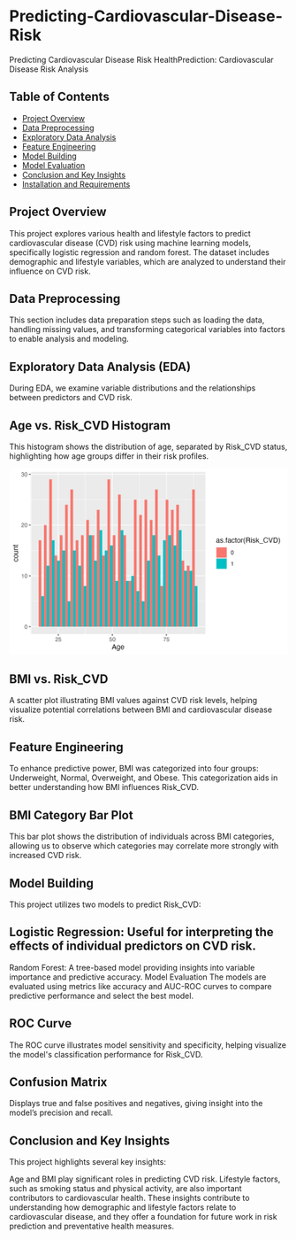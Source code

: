 # Predicting-Cardiovascular-Disease-Risk
Predicting Cardiovascular Disease Risk
HealthPrediction: Cardiovascular Disease Risk Analysis
<!-- Replace with a banner image link if available -->

## Table of Contents
- [ Project Overview](#overview)
- [Data Preprocessing](#data-preprocessing)
- [Exploratory Data Analysis](#exploratory-data-analysis)
- [Feature Engineering](#feature-engineering)
- [Model Building](#model-building)
- [Model Evaluation](#model-evaluation)
- [Conclusion and Key Insights](#conclusion-and-key-insights)
- [Installation and Requirements](#installation-and-requirements)


## Project Overview
This project explores various health and lifestyle factors to predict cardiovascular disease (CVD) risk using machine learning models, specifically logistic regression and random forest. The dataset includes demographic and lifestyle variables, which are analyzed to understand their influence on CVD risk.

## Data Preprocessing
This section includes data preparation steps such as loading the data, handling missing values, and transforming categorical variables into factors to enable analysis and modeling.

## Exploratory Data Analysis (EDA)
During EDA, we examine variable distributions and the relationships between predictors and CVD risk.

## Age vs. Risk_CVD Histogram
This histogram shows the distribution of age, separated by Risk_CVD status, highlighting how age groups differ in their risk profiles.

![Age vs. Risk of CVD Histogram](./Images/age_risk_histogram.png)



## BMI vs. Risk_CVD
A scatter plot illustrating BMI values against CVD risk levels, helping visualize potential correlations between BMI and cardiovascular disease risk.

<!-- Replace with actual link to image -->

## Feature Engineering
To enhance predictive power, BMI was categorized into four groups: Underweight, Normal, Overweight, and Obese. This categorization aids in better understanding how BMI influences Risk_CVD.

## BMI Category Bar Plot
This bar plot shows the distribution of individuals across BMI categories, allowing us to observe which categories may correlate more strongly with increased CVD risk.

<!-- Replace with actual link to image -->

## Model Building
This project utilizes two models to predict Risk_CVD:

## Logistic Regression: Useful for interpreting the effects of individual predictors on CVD risk.
Random Forest: A tree-based model providing insights into variable importance and predictive accuracy.
Model Evaluation
The models are evaluated using metrics like accuracy and AUC-ROC curves to compare predictive performance and select the best model.

## ROC Curve
The ROC curve illustrates model sensitivity and specificity, helping visualize the model's classification performance for Risk_CVD.

<!-- Replace with actual link to ROC image -->

## Confusion Matrix
Displays true and false positives and negatives, giving insight into the model’s precision and recall.

<!-- Replace with actual link to confusion matrix image -->

## Conclusion and Key Insights
This project highlights several key insights:

Age and BMI play significant roles in predicting CVD risk.
Lifestyle factors, such as smoking status and physical activity, are also important contributors to cardiovascular health.
These insights contribute to understanding how demographic and lifestyle factors relate to cardiovascular disease, and they offer a foundation for future work in risk prediction and preventative health measures.
